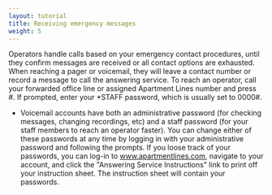 ```yaml
---
layout: tutorial
title: Receiving emergency messages
weight: 5
---
```


Operators handle calls based on your emergency contact procedures, until they confirm messages are received or all contact options are exhausted. When reaching a pager or voicemail, they will leave a contact number or record a message to call the answering service. To reach an operator, call your forwarded office line or assigned Apartment Lines number and press #. If prompted, enter your *STAFF password, which is usually set to 0000#.

* Voicemail accounts have both an administrative password (for checking messages, changing recordings, etc) and a staff password (for your staff members to reach an operator faster). You can change either of these passwords at any time by logging in with your administrative password and following the prompts. If you loose track of your passwords, you can log-in to www.apartmentlines.com, navigate to your account, and click the "Answering Service Instructions" link to print off your instruction sheet. The instruction sheet will contain your passwords.
